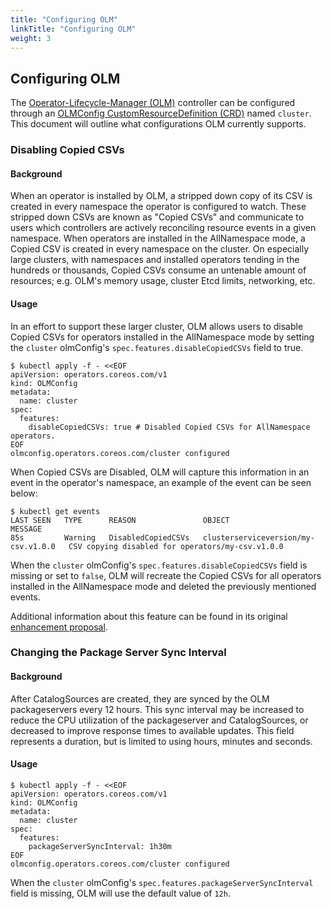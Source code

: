 ```yaml
---
title: "Configuring OLM"
linkTitle: "Configuring OLM"
weight: 3
---
```


## Configuring OLM

The [Operator-Lifecycle-Manager (OLM)](https://github.com/operator-framework/operator-lifecycle-manager) controller can be configured through an  [OLMConfig CustomResourceDefinition (CRD)](https://github.com/operator-framework/api/blob/v0.11.0/crds/operators.coreos.com_olmconfigs.yaml) named `cluster`. This document will outline what configurations OLM currently supports.

### Disabling Copied CSVs

#### Background

When an operator is installed by OLM, a stripped down copy of its CSV is created in every namespace the operator is configured to watch. These stripped down CSVs are known as "Copied CSVs" and communicate to users which controllers are actively reconciling resource events in a given namespace. When operators are installed in the AllNamespace mode, a Copied CSV is created in every namespace on the cluster. On especially large clusters, with namespaces and installed operators tending in the hundreds or thousands, Copied CSVs consume an untenable amount of resources; e.g. OLM's memory usage, cluster Etcd limits, networking, etc.

#### Usage

In an effort to support these larger cluster, OLM allows users to disable Copied CSVs for operators installed in the AllNamespace mode by setting the `cluster` olmConfig's `spec.features.disableCopiedCSVs` field to true.

```bash=
$ kubectl apply -f - <<EOF
apiVersion: operators.coreos.com/v1
kind: OLMConfig
metadata:
  name: cluster
spec:
  features:
    disableCopiedCSVs: true # Disabled Copied CSVs for AllNamespace operators.
EOF
olmconfig.operators.coreos.com/cluster configured
```

When Copied CSVs are Disabled, OLM will capture this information in an event in the operator's namespace, an example of the event can be seen below:

```bash=
$ kubectl get events 
LAST SEEN   TYPE      REASON               OBJECT                                MESSAGE
85s         Warning   DisabledCopiedCSVs   clusterserviceversion/my-csv.v1.0.0   CSV copying disabled for operators/my-csv.v1.0.0
```

When the `cluster` olmConfig's `spec.features.disableCopiedCSVs` field is missing or set to `false`, OLM will recreate the Copied CSVs for all operators installed in the AllNamespace mode and deleted the previously mentioned events. 

Additional information about this feature can be found in its original [enhancement proposal](https://github.com/operator-framework/enhancements/blob/master/enhancements/olm-toggle-copied-csvs.md).

### Changing the Package Server Sync Interval

#### Background

After CatalogSources are created, they are synced by the OLM packageservers every 12 hours. This sync interval may be increased to reduce the CPU utilization of the packageserver and CatalogSources, or decreased to improve response times to available updates. This field represents a duration, but is limited to using hours, minutes and seconds.

#### Usage

```bash=
$ kubectl apply -f - <<EOF
apiVersion: operators.coreos.com/v1
kind: OLMConfig
metadata:
  name: cluster
spec:
  features:
    packageServerSyncInterval: 1h30m
EOF
olmconfig.operators.coreos.com/cluster configured
```

When the `cluster` olmConfig's `spec.features.packageServerSyncInterval` field is missing, OLM will use the default value of `12h`.
